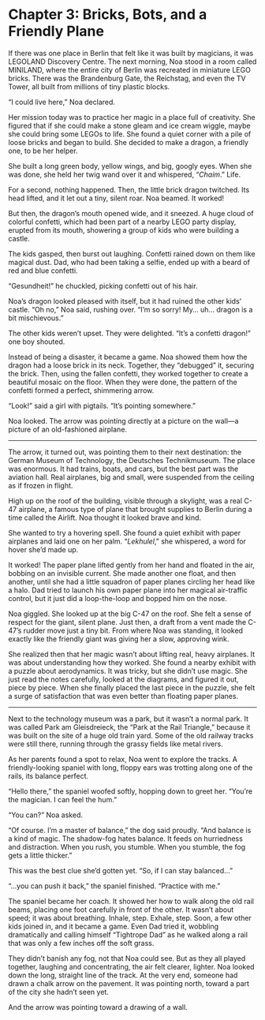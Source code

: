 
# Chapter 3: Bricks, Bots, and a Friendly Plane

If there was one place in Berlin that felt like it was built by magicians, it was LEGOLAND Discovery Centre. The next morning, Noa stood in a room called MINILAND, where the entire city of Berlin was recreated in miniature LEGO bricks. There was the Brandenburg Gate, the Reichstag, and even the TV Tower, all built from millions of tiny plastic blocks.

“I could live here,” Noa declared.

Her mission today was to practice her magic in a place full of creativity. She figured that if she could make a stone gleam and ice cream wiggle, maybe she could bring some LEGOs to life. She found a quiet corner with a pile of loose bricks and began to build. She decided to make a dragon, a friendly one, to be her helper.

She built a long green body, yellow wings, and big, googly eyes. When she was done, she held her twig wand over it and whispered, “*Chaim*.” Life.

For a second, nothing happened. Then, the little brick dragon twitched. Its head lifted, and it let out a tiny, silent roar. Noa beamed. It worked!

But then, the dragon’s mouth opened wide, and it sneezed. A huge cloud of colorful confetti, which had been part of a nearby LEGO party display, erupted from its mouth, showering a group of kids who were building a castle.

The kids gasped, then burst out laughing. Confetti rained down on them like magical dust. Dad, who had been taking a selfie, ended up with a beard of red and blue confetti.

“Gesundheit!” he chuckled, picking confetti out of his hair.

Noa’s dragon looked pleased with itself, but it had ruined the other kids’ castle. “Oh no,” Noa said, rushing over. “I’m so sorry! My… uh… dragon is a bit mischievous.”

The other kids weren’t upset. They were delighted. “It’s a confetti dragon!” one boy shouted.

Instead of being a disaster, it became a game. Noa showed them how the dragon had a loose brick in its neck. Together, they “debugged” it, securing the brick. Then, using the fallen confetti, they worked together to create a beautiful mosaic on the floor. When they were done, the pattern of the confetti formed a perfect, shimmering arrow.

“Look!” said a girl with pigtails. “It’s pointing somewhere.”

Noa looked. The arrow was pointing directly at a picture on the wall—a picture of an old-fashioned airplane.

***

The arrow, it turned out, was pointing them to their next destination: the German Museum of Technology, the Deutsches Technikmuseum. The place was enormous. It had trains, boats, and cars, but the best part was the aviation hall. Real airplanes, big and small, were suspended from the ceiling as if frozen in flight.

High up on the roof of the building, visible through a skylight, was a real C-47 airplane, a famous type of plane that brought supplies to Berlin during a time called the Airlift. Noa thought it looked brave and kind.

She wanted to try a hovering spell. She found a quiet exhibit with paper airplanes and laid one on her palm. “*Lekhulel*,” she whispered, a word for hover she’d made up.

It worked! The paper plane lifted gently from her hand and floated in the air, bobbing on an invisible current. She made another one float, and then another, until she had a little squadron of paper planes circling her head like a halo. Dad tried to launch his own paper plane into her magical air-traffic control, but it just did a loop-the-loop and bopped him on the nose.

Noa giggled. She looked up at the big C-47 on the roof. She felt a sense of respect for the giant, silent plane. Just then, a draft from a vent made the C-47’s rudder move just a tiny bit. From where Noa was standing, it looked exactly like the friendly giant was giving her a slow, approving wink.

She realized then that her magic wasn’t about lifting real, heavy airplanes. It was about understanding how they worked. She found a nearby exhibit with a puzzle about aerodynamics. It was tricky, but she didn’t use magic. She just read the notes carefully, looked at the diagrams, and figured it out, piece by piece. When she finally placed the last piece in the puzzle, she felt a surge of satisfaction that was even better than floating paper planes.

***

Next to the technology museum was a park, but it wasn’t a normal park. It was called Park am Gleisdreieck, the “Park at the Rail Triangle,” because it was built on the site of a huge old train yard. Some of the old railway tracks were still there, running through the grassy fields like metal rivers.

As her parents found a spot to relax, Noa went to explore the tracks. A friendly-looking spaniel with long, floppy ears was trotting along one of the rails, its balance perfect.

“Hello there,” the spaniel woofed softly, hopping down to greet her. “You’re the magician. I can feel the hum.”

“You can?” Noa asked.

“Of course. I’m a master of balance,” the dog said proudly. “And balance is a kind of magic. The shadow-fog hates balance. It feeds on hurriedness and distraction. When you rush, you stumble. When you stumble, the fog gets a little thicker.”

This was the best clue she’d gotten yet. “So, if I can stay balanced…”

“…you can push it back,” the spaniel finished. “Practice with me.”

The spaniel became her coach. It showed her how to walk along the old rail beams, placing one foot carefully in front of the other. It wasn’t about speed; it was about breathing. Inhale, step. Exhale, step. Soon, a few other kids joined in, and it became a game. Even Dad tried it, wobbling dramatically and calling himself “Tightrope Dad” as he walked along a rail that was only a few inches off the soft grass.

They didn’t banish any fog, not that Noa could see. But as they all played together, laughing and concentrating, the air felt clearer, lighter. Noa looked down the long, straight line of the track. At the very end, someone had drawn a chalk arrow on the pavement. It was pointing north, toward a part of the city she hadn’t seen yet.

And the arrow was pointing toward a drawing of a wall.
